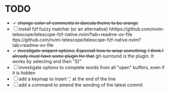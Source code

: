 # TODO
- ✓ ~~change color of comments in darcula theme to be orange~~
- ☐ install fzf fuzzy matcher (or an alternative) hhttps://github.com/nvim-telescope/telescope-fzf-native.nvim?tab=readme-ov-file
ttps://github.com/nvim-telescope/telescope-fzf-native.nvim?tab=readme-ov-file
- ✓ ~~investigate snippet options. Especiall how to wrap something. I think I already must have some plugin for that~~
    git-surround is the plugin. It works by selecting and then "S)"
- ☐ investigate options to complete words from all "open" buffers, even if it is hidden
- ☐ add a keymap to insert ',' at the end of the line
- ☐ add a command to amend the wording of the latest commit

